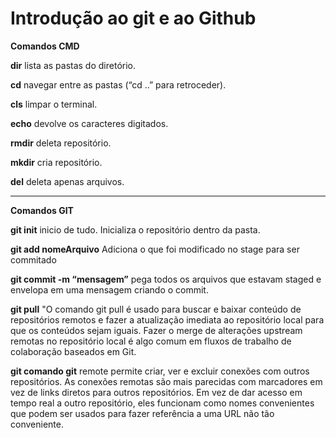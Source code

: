 # Introdução ao git e ao Github
**Comandos  CMD**

**dir** lista as pastas do diretório.

**cd** navegar entre as pastas (“cd ..” para retroceder).

**cls** limpar o terminal.

**echo** devolve os caracteres digitados.

**rmdir** deleta repositório.

**mkdir** cria repositório.

**del** deleta apenas arquivos.

---

**Comandos GIT**

**git init** inicio de tudo. Inicializa o repositório dentro da pasta.

**git add nomeArquivo** Adiciona o que foi modificado no stage para ser commitado

**git commit -m “mensagem”** pega todos os arquivos que estavam staged e envelopa em uma mensagem criando o commit.

**git pull** "O comando git pull é usado para buscar e baixar conteúdo de repositórios remotos e fazer a atualização imediata ao repositório local para que os conteúdos sejam iguais. Fazer o merge de alterações upstream remotas no repositório local é algo comum em fluxos de trabalho de colaboração baseados em Git.

**git  comando git** remote permite criar, ver e excluir conexões com outros repositórios. As conexões remotas são mais parecidas com marcadores em vez de links diretos para outros repositórios. Em vez de dar acesso em tempo real a outro repositório, eles funcionam como nomes convenientes que podem ser usados para fazer referência a uma URL não tão conveniente.
